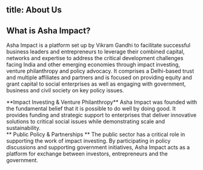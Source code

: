 title: About Us
---


What is Asha Impact?
---------------------

Asha Impact is a platform set up by Vikram Gandhi to facilitate successful business leaders and entrepreneurs to leverage their combined capital, networks and expertise to address the critical development challenges facing India and other emerging economies through impact investing, venture philanthropy and policy advocacy.
It comprises a Delhi-based trust and multiple affiliates and partners and is focused on providing equity and grant capital to social enterprises as well as engaging with government, business and civil society on key policy issues.

<div class="col-sm-6">
**Impact Investing & Venture Philanthropy**
         Asha Impact was founded with the fundamental belief that it is possible to do well by doing good. It provides funding and strategic support to enterprises that deliver innovative solutions to critical social issues while demonstrating scale and sustainability.
         </div>

<div class="col-sm-6">
        ** Public Policy & Partnerships **
       The public sector has a critical role in supporting the work of impact investing. By participating in policy discussions and supporting government initiatives, Asha Impact acts as a platform for exchange between investors, entrepreneurs and the government.

</div>